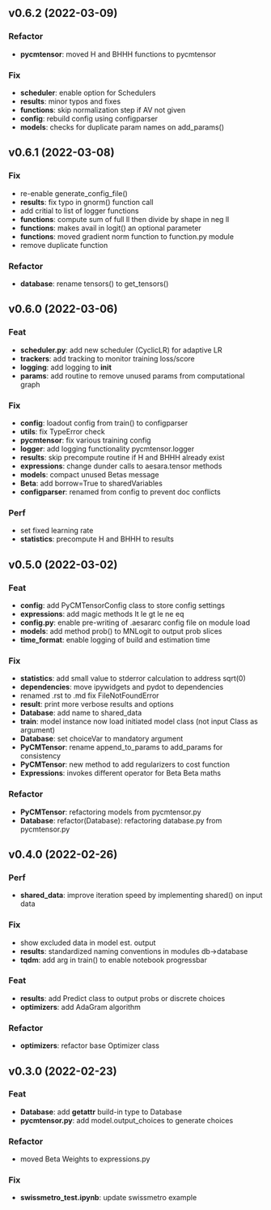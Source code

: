 ## v0.6.2 (2022-03-09)

### Refactor

- **pycmtensor**: moved H and BHHH functions to pycmtensor

### Fix

- **scheduler**: enable option for Schedulers
- **results**: minor typos and fixes
- **functions**: skip normalization step if AV not given
- **config**: rebuild config using configparser
- **models**: checks for duplicate param names on add_params()

## v0.6.1 (2022-03-08)

### Fix

- re-enable generate_config_file()
- **results**: fix typo in gnorm() function call
- add critial to list of logger functions
- **functions**: compute sum of full ll then divide by shape in neg ll
- **functions**: makes avail in logit() an optional parameter
- **functions**: moved gradient norm function to function.py module
- remove duplicate function

### Refactor

- **database**: rename tensors() to get_tensors()

## v0.6.0 (2022-03-06)

### Feat

- **scheduler.py**: add new scheduler (CyclicLR) for adaptive LR
- **trackers**: add tracking to monitor training loss/score
- **logging**: add logging to __init__
- **params**: add routine to remove unused params from computational graph

### Fix

- **config**: loadout config from train() to configparser
- **utils**: fix TypeError check
- **pycmtensor**: fix various training config
- **logger**: add logging functionality pycmtensor.logger
- **results**: skip precompute routine if H and BHHH already exist
- **expressions**: change dunder calls to aesara.tensor methods
- **models**: compact unused Betas message
- **Beta**: add borrow=True to sharedVariables
- **configparser**: renamed from config to prevent doc conflicts

### Perf

- set fixed learning rate
- **statistics**: precompute H and BHHH to results

## v0.5.0 (2022-03-02)

### Feat

- **config**: add PyCMTensorConfig class to store config settings
- **expressions**: add magic methods lt le gt le ne eq
- **config.py**: enable pre-writing of .aesararc config file on module load
- **models**: add method prob() to MNLogit to output prob slices
- **time_format**: enable logging of build and estimation time

### Fix

- **statistics**: add small value to stderror calculation to address sqrt(0)
- **dependencies**: move ipywidgets and pydot to dependencies
- renamed .rst to .md fix FileNotFoundError
- **result**: print more verbose results and options
- **Database**: add name to shared_data
- **train**: model instance now load initiated model class (not input Class as argument)
- **Database**: set choiceVar to mandatory argument
- **PyCMTensor**: rename append_to_params to add_params for consistency
- **PyCMTensor**: new method to add regularizers to cost function
- **Expressions**: invokes different operator for Beta Beta maths

### Refactor

- **PyCMTensor**: refactoring models from pycmtensor.py
- **Database**: refactor(Database): refactoring database.py from pycmtensor.py

## v0.4.0 (2022-02-26)

### Perf

- **shared_data**: improve iteration speed by implementing shared() on input data

### Fix

- show excluded data in model est. output
- **results**: standardized naming conventions in modules db->database
- **tqdm**: add arg in train() to enable notebook progressbar

### Feat

- **results**: add Predict class to output probs or discrete choices
- **optimizers**: add AdaGram algorithm

### Refactor

- **optimizers**: refactor base Optimizer class

## v0.3.0 (2022-02-23)

### Feat

- **Database**: add __getattr__ build-in type to Database
- **pycmtensor.py**: add model.output_choices to generate choices

### Refactor

- moved Beta Weights to expressions.py

### Fix

- **swissmetro_test.ipynb**: update swissmetro example
